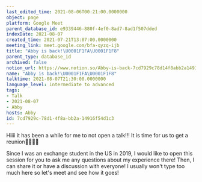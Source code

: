 ```yaml
---
last_edited_time: 2021-08-06T00:21:00.0000000
object: page
platform: Google Meet
parent_database_id: e9339446-880f-4ef0-8ad7-8ad1f507dded
indexDate: 2021-08-07
created_time: 2021-07-21T13:07:00.0000000
meeting_link: meet.google.com/bfa-qyzq-ijb
title: "Abby is back!\U0001F1FA\U0001F1F8"
parent_type: database_id
archived: false
notion_url: https://www.notion.so/Abby-is-back-7cd7929c78d14f8abb2a14916f54d1c3
name: "Abby is back!\U0001F1FA\U0001F1F8"
talktime: 2021-08-07T21:30:00.0000000
language_level: intermediate to advanced
tags:
- Talk
- 2021-08-07
- Abby
hosts: Abby
id: 7cd7929c-78d1-4f8a-bb2a-14916f54d1c3
---
```


Hiiii it has been a while for me to not open a talk!!!
It is time for us to get a reunion🥰🥰👌🏻

Since I was an exchange student in the US in 2019, I would like to open this session for you to ask me any questions about my experience there! Then, I can share it or have a discussion with everyone! I usually won't type too much here so let's meet and see how it goes!







